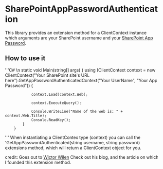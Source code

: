# SharePointAppPasswordAuthentication

This library provides an extension method for a ClientContext instance which arguments are your SharePoint username and your [SharePoint App Password](https://docs.microsoft.com/en-us/azure/active-directory/user-help/multi-factor-authentication-end-user-app-passwords).

## How to use it
'''C# \n
 static void Main(string[] args)
        {
            using (ClientContext context = new ClientContext("Your SharePoint site's URL here").GetAppPasswordAuthenticatedContext("Your UserName", "Your App Password")) 
                {
                
                context.Load(context.Web);

                context.ExecuteQuery();

                Console.WriteLine("Name of the web is: " + context.Web.Title);
                Console.ReadKey();
            }
        }
'''
When instantiating a ClientContex type (context) you can call the 'GetAppPasswordAuthenticated(string username, string password) extensions method, which will return a ClientContext object for you.

credit: Goes out to [Wictor Wilen](https://www.wictorwilen.se/blog/how-to-do-active-authentication-to-office-365-and-sharepoint-online/)
Check out his blog, and the article on which I founded this extension method.
